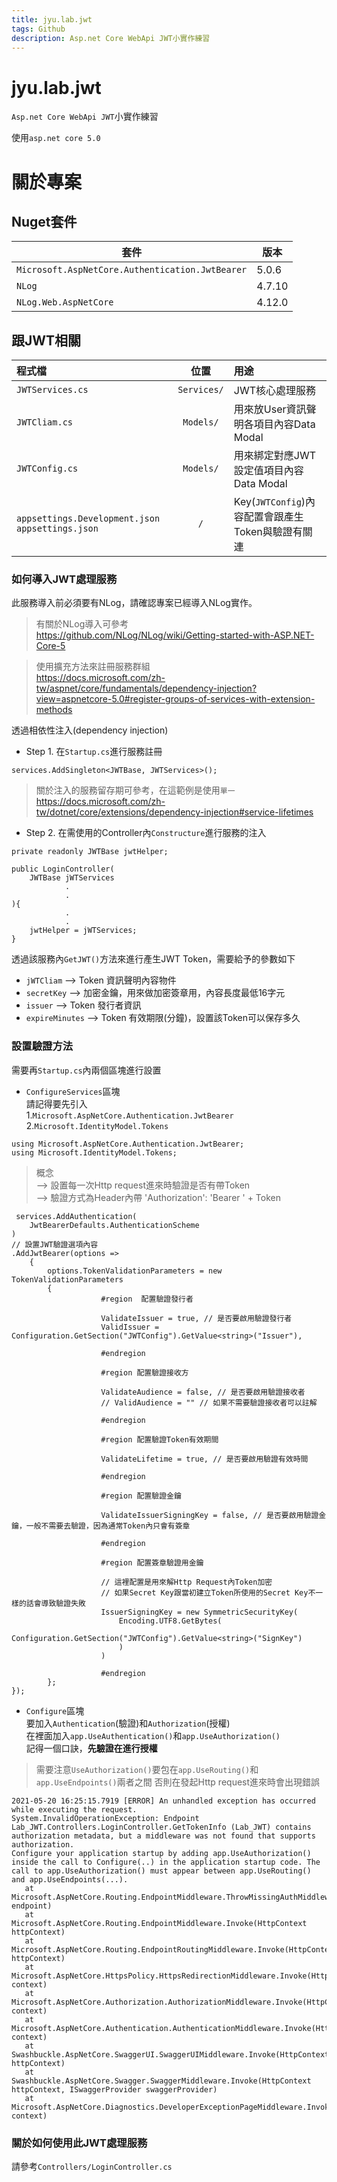 ```yaml
---
title: jyu.lab.jwt
tags: Github
description: Asp.net Core WebApi JWT小實作練習
---
```


# jyu.lab.jwt

`Asp.net Core WebApi JWT`小實作練習

使用`asp.net core 5.0`

# 關於專案

## Nuget套件

| 套件 | 版本 |
| -------- | -------- |
| `Microsoft.AspNetCore.Authentication.JwtBearer`     | 5.0.6     |
| `NLog`     | 4.7.10     |
| `NLog.Web.AspNetCore`     | 4.12.0     |

## 跟JWT相關

| 程式檔                                            |    位置     | 用途                                              |
|:------------------------------------------------- |:-----------:|:------------------------------------------------- |
| `JWTServices.cs`                                  | `Services/` | JWT核心處理服務                                   |
| `JWTCliam.cs`                                     |  `Models/`  | 用來放User資訊聲明各項目內容Data Modal            |
| `JWTConfig.cs`                                    |  `Models/`  | 用來綁定對應JWT設定值項目內容Data Modal           |
| `appsettings.Development.json` `appsettings.json` |     `/`     | Key(`JWTConfig`)內容配置會跟產生Token與驗證有關連 |

### 如何導入JWT處理服務
此服務導入前必須要有NLog，請確認專案已經導入NLog實作。
> 有關於NLog導入可參考 <br/>
> https://github.com/NLog/NLog/wiki/Getting-started-with-ASP.NET-Core-5

> 使用擴充方法來註冊服務群組 <br/>
> https://docs.microsoft.com/zh-tw/aspnet/core/fundamentals/dependency-injection?view=aspnetcore-5.0#register-groups-of-services-with-extension-methods

透過相依性注入(dependency injection)

* Step 1. 在`Startup.cs`進行服務註冊
```csharp=
services.AddSingleton<JWTBase, JWTServices>();
```
> 關於注入的服務留存期可參考，在這範例是使用`單一` <br/>
> https://docs.microsoft.com/zh-tw/dotnet/core/extensions/dependency-injection#service-lifetimes

* Step 2. 在需使用的Controller內`Constructure`進行服務的注入
```csharp=
private readonly JWTBase jwtHelper;

public LoginController(
    JWTBase jWTServices
            .
            .
){
            .
            .
    jwtHelper = jWTServices;
}
```

透過該服務內`GetJWT()`方法來進行產生JWT Token，需要給予的參數如下
* `jWTCliam` --> Token 資訊聲明內容物件
* `secretKey` --> 加密金鑰，用來做加密簽章用，內容長度最低16字元
* `issuer` --> Token 發行者資訊
* `expireMinutes` --> Token 有效期限(分鐘)，設置該Token可以保存多久

### 設置驗證方法
需要再`Startup.cs`內兩個區塊進行設置

* `ConfigureServices`區塊 <br/>
請記得要先引入 <br/>
1.`Microsoft.AspNetCore.Authentication.JwtBearer` <br/>
2.`Microsoft.IdentityModel.Tokens` <br/>
```csharp=
using Microsoft.AspNetCore.Authentication.JwtBearer;
using Microsoft.IdentityModel.Tokens;
```
> 概念<br/>
> --> 設置每一次Http request進來時驗證是否有帶Token <br/>
> --> 驗證方式為Header內帶 'Authorization': 'Bearer ' + Token

```csharp=
 services.AddAuthentication(
    JwtBearerDefaults.AuthenticationScheme
)
// 設置JWT驗證選項內容
.AddJwtBearer(options =>
    {
        options.TokenValidationParameters = new TokenValidationParameters
        {
                    #region  配置驗證發行者

                    ValidateIssuer = true, // 是否要啟用驗證發行者
                    ValidIssuer = Configuration.GetSection("JWTConfig").GetValue<string>("Issuer"),

                    #endregion

                    #region 配置驗證接收方

                    ValidateAudience = false, // 是否要啟用驗證接收者
                    // ValidAudience = "" // 如果不需要驗證接收者可以註解

                    #endregion

                    #region 配置驗證Token有效期間

                    ValidateLifetime = true, // 是否要啟用驗證有效時間

                    #endregion

                    #region 配置驗證金鑰

                    ValidateIssuerSigningKey = false, // 是否要啟用驗證金鑰，一般不需要去驗證，因為通常Token內只會有簽章

                    #endregion

                    #region 配置簽章驗證用金鑰

                    // 這裡配置是用來解Http Request內Token加密
                    // 如果Secret Key跟當初建立Token所使用的Secret Key不一樣的話會導致驗證失敗
                    IssuerSigningKey = new SymmetricSecurityKey(
                        Encoding.UTF8.GetBytes(
                            Configuration.GetSection("JWTConfig").GetValue<string>("SignKey")
                        )
                    )

                    #endregion
        };
});
```

* `Configure`區塊 <br/>
要加入`Authentication`(驗證)和`Authorization`(授權) <br/>
在裡面加入`app.UseAuthentication()`和`app.UseAuthorization()`  <br/>
記得一個口訣，**先驗證在進行授權**

> 需要注意`UseAuthorization()`要包在`app.UseRouting()`和`app.UseEndpoints()`兩者之間
> 否則在發起Http request進來時會出現錯誤

```
2021-05-20 16:25:15.7919 [ERROR] An unhandled exception has occurred while executing the request. 
System.InvalidOperationException: Endpoint Lab_JWT.Controllers.LoginController.GetTokenInfo (Lab_JWT) contains authorization metadata, but a middleware was not found that supports authorization.
Configure your application startup by adding app.UseAuthorization() inside the call to Configure(..) in the application startup code. The call to app.UseAuthorization() must appear between app.UseRouting() and app.UseEndpoints(...).
   at Microsoft.AspNetCore.Routing.EndpointMiddleware.ThrowMissingAuthMiddlewareException(Endpoint endpoint)
   at Microsoft.AspNetCore.Routing.EndpointMiddleware.Invoke(HttpContext httpContext)
   at Microsoft.AspNetCore.Routing.EndpointRoutingMiddleware.Invoke(HttpContext httpContext)
   at Microsoft.AspNetCore.HttpsPolicy.HttpsRedirectionMiddleware.Invoke(HttpContext context)
   at Microsoft.AspNetCore.Authorization.AuthorizationMiddleware.Invoke(HttpContext context)
   at Microsoft.AspNetCore.Authentication.AuthenticationMiddleware.Invoke(HttpContext context)
   at Swashbuckle.AspNetCore.SwaggerUI.SwaggerUIMiddleware.Invoke(HttpContext httpContext)
   at Swashbuckle.AspNetCore.Swagger.SwaggerMiddleware.Invoke(HttpContext httpContext, ISwaggerProvider swaggerProvider)
   at Microsoft.AspNetCore.Diagnostics.DeveloperExceptionPageMiddleware.Invoke(HttpContext context)
```

### 關於如何使用此JWT處理服務
請參考`Controllers/LoginController.cs`

